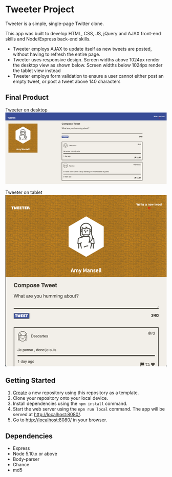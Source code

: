 # Tweeter Project

Tweeter is a simple, single-page Twitter clone.

This app was built to develop HTML, CSS, JS, jQuery and AJAX front-end skills and Node/Express back-end skills.

- Tweeter employs AJAX to update itself as new tweets are posted, without having to refresh the entire page. 
- Tweeter uses responsive design. Screen widths above 1024px render the desktop view as shown below. Screen widths below 1024px render the tablet view instead
- Tweeter employs form validation to ensure a user cannot either post an empty tweet, or post a tweet above 140 characters

## Final Product
Tweeter on desktop
!["Tweeter page on desktop"](https://github.com/lenilsamuel/tweeter/blob/master/docs/tweeter-desktop-version-screenshot.png?raw=true)

Tweeter on tablet
!["Tweeter page on tablet"](https://github.com/lenilsamuel/tweeter/blob/master/docs/tweeter-tablet-version-screenshot.png?raw=true)

## Getting Started

1. [Create](https://docs.github.com/en/repositories/creating-and-managing-repositories/creating-a-repository-from-a-template) a new repository using this repository as a template.
2. Clone your repository onto your local device.
3. Install dependencies using the `npm install` command.
4. Start the web server using the `npm run local` command. The app will be served at <http://localhost:8080/>.
5. Go to <http://localhost:8080/> in your browser.

## Dependencies

- Express
- Node 5.10.x or above
- Body-parser
- Chance
- md5
